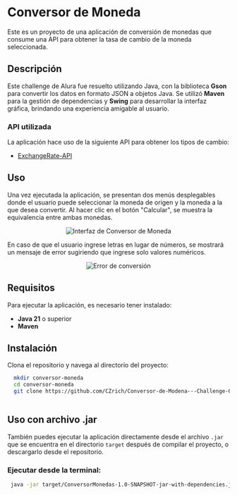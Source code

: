 # Conversor de Moneda

Este es un proyecto de una aplicación de conversión de monedas que consume una API para obtener la tasa de cambio de la moneda seleccionada.

## Descripción

Este challenge de Alura fue resuelto utilizando Java, con la biblioteca **Gson** para convertir los datos en formato JSON a objetos Java. Se utilizó **Maven** para la gestión de dependencias y **Swing** para desarrollar la interfaz gráfica, brindando una experiencia amigable al usuario.

### API utilizada

La aplicación hace uso de la siguiente API para obtener los tipos de cambio:

- [ExchangeRate-API](https://www.exchangerate-api.com/)

## Uso

Una vez ejecutada la aplicación, se presentan dos menús desplegables donde el usuario puede seleccionar la moneda de origen y la moneda a la que desea convertir. Al hacer clic en el botón "Calcular", se muestra la equivalencia entre ambas monedas.

<p align="center">
  <img src="https://github.com/user-attachments/assets/bd370442-a8dc-440c-9e02-20e506d858e8" alt="Interfaz de Conversor de Moneda">
</p>

En caso de que el usuario ingrese letras en lugar de números, se mostrará un mensaje de error sugiriendo que ingrese solo valores numéricos.

<p align="center">
  <img src="https://github.com/user-attachments/assets/446ebdb9-cd6a-4170-b1a5-b82c5ad5294c" alt="Error de conversión">
</p>

## Requisitos

Para ejecutar la aplicación, es necesario tener instalado:

- **Java 21** o superior
- **Maven**

## Instalación

Clona el repositorio y navega al directorio del proyecto:

  ```bash
    mkdir conversor-moneda
    cd conversor-moneda
    git clone https://github.com/CZrich/Conversor-de-Modena---Challenge-ONE--Java-Back-end.git
    
   ```
## Uso con archivo .jar

También puedes ejecutar la aplicación directamente desde el archivo `.jar` que se encuentra en el directorio `target` después de compilar el proyecto, o descargarlo desde el repositorio.

### Ejecutar desde la terminal:
```bash
 java -jar target/ConversorMonedas-1.0-SNAPSHOT-jar-with-dependencies.jar 

